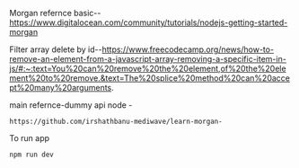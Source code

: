 Morgan refernce basic-- https://www.digitalocean.com/community/tutorials/nodejs-getting-started-morgan

Filter array delete by id--https://www.freecodecamp.org/news/how-to-remove-an-element-from-a-javascript-array-removing-a-specific-item-in-js/#:~:text=You%20can%20remove%20the%20element,of%20the%20element%20to%20remove.&text=The%20splice%20method%20can%20accept%20many%20arguments.

main refernce-dummy api node -

```https://github.com/irshathbanu-mediwave/learn-morgan-```

To run app

```
npm run dev
```
